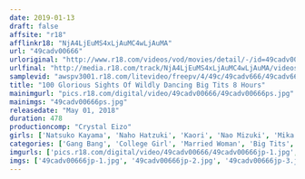 ```yaml
---
date: 2019-01-13
draft: false
affsite: "r18"
afflinkr18: "NjA4LjEuMS4xLjAuMC4wLjAuMA"
url: "49cadv00666"
urloriginal: "http://www.r18.com/videos/vod/movies/detail/-/id=49cadv00666"
urlfinal: "http://media.r18.com/track/NjA4LjEuMS4xLjAuMC4wLjAuMA/videos/vod/movies/detail/-/id=49cadv00666"
samplevid: "awspv3001.r18.com/litevideo/freepv/4/49c/49cadv666/49cadv666_dmb_w.mp4"
title: "100 Glorious Sights Of Wildly Dancing Big Tits 8 Hours"
mainimgurl: "pics.r18.com/digital/video/49cadv00666/49cadv00666ps.jpg"
mainimgs: "49cadv00666ps.jpg"
releasedate: "May 01, 2018"
duration: 478
productioncomp: "Crystal Eizo"
girls: ['Natsuko Kayama', 'Naho Hatzuki', 'Kaori', 'Nao Mizuki', 'Mika Konishi', 'Erika Kitagawa', 'Ruri Saijo', 'Anna Natsuki', 'Yu Konishi', 'Mikan Kururugi']
categories: ['Gang Bang', 'College Girl', 'Married Woman', 'Big Tits', 'Cosplay', 'Creampie', 'Facial', 'Compilation', 'Over 4 Hours', 'Hi-Def']
imgurls: ['pics.r18.com/digital/video/49cadv00666/49cadv00666jp-1.jpg', 'pics.r18.com/digital/video/49cadv00666/49cadv00666jp-2.jpg', 'pics.r18.com/digital/video/49cadv00666/49cadv00666jp-3.jpg', 'pics.r18.com/digital/video/49cadv00666/49cadv00666jp-4.jpg', 'pics.r18.com/digital/video/49cadv00666/49cadv00666jp-5.jpg', 'pics.r18.com/digital/video/49cadv00666/49cadv00666jp-6.jpg', 'pics.r18.com/digital/video/49cadv00666/49cadv00666jp-7.jpg', 'pics.r18.com/digital/video/49cadv00666/49cadv00666jp-8.jpg', 'pics.r18.com/digital/video/49cadv00666/49cadv00666jp-9.jpg', 'pics.r18.com/digital/video/49cadv00666/49cadv00666jp-10.jpg', 'pics.r18.com/digital/video/49cadv00666/49cadv00666jp-11.jpg', 'pics.r18.com/digital/video/49cadv00666/49cadv00666jp-12.jpg', 'pics.r18.com/digital/video/49cadv00666/49cadv00666jp-13.jpg', 'pics.r18.com/digital/video/49cadv00666/49cadv00666jp-14.jpg', 'pics.r18.com/digital/video/49cadv00666/49cadv00666jp-15.jpg', 'pics.r18.com/digital/video/49cadv00666/49cadv00666jp-16.jpg', 'pics.r18.com/digital/video/49cadv00666/49cadv00666jp-17.jpg', 'pics.r18.com/digital/video/49cadv00666/49cadv00666jp-18.jpg', 'pics.r18.com/digital/video/49cadv00666/49cadv00666jp-19.jpg', 'pics.r18.com/digital/video/49cadv00666/49cadv00666jp-20.jpg']
imgs: ['49cadv00666jp-1.jpg', '49cadv00666jp-2.jpg', '49cadv00666jp-3.jpg', '49cadv00666jp-4.jpg', '49cadv00666jp-5.jpg', '49cadv00666jp-6.jpg', '49cadv00666jp-7.jpg', '49cadv00666jp-8.jpg', '49cadv00666jp-9.jpg', '49cadv00666jp-10.jpg', '49cadv00666jp-11.jpg', '49cadv00666jp-12.jpg', '49cadv00666jp-13.jpg', '49cadv00666jp-14.jpg', '49cadv00666jp-15.jpg', '49cadv00666jp-16.jpg', '49cadv00666jp-17.jpg', '49cadv00666jp-18.jpg', '49cadv00666jp-19.jpg', '49cadv00666jp-20.jpg']
---
```

